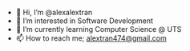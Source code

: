 - 👋 Hi, I’m @alexalextran
- 👀 I’m interested in Software Development
- 🌱 I’m currently learning Computer Science @ UTS
- 📫 How to reach me; alextran474@gmail.com

<!---
alexalextran/alexalextran is a ✨ special ✨ repository because its `README.md` (this file) appears on your GitHub profile.
You can click the Preview link to take a look at your changes.
--->
